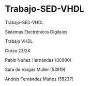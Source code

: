 # Trabajo-SED-VHDL

Trabajo-SED-VHDL

Sistemas Electrónicos Digitales

Trabajo VHDL

Curso 23/24

Pablo Nuñez Hernández (00000)

Sara de Vargas Muller (53919)

Andrés Fernández Muñoz (55237)
